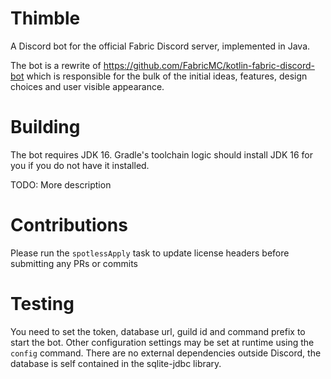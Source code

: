 # Thimble

A Discord bot for the official Fabric Discord server, implemented in Java.

The bot is a rewrite of https://github.com/FabricMC/kotlin-fabric-discord-bot which is responsible for the bulk of the initial ideas, features, design choices and user visible appearance.

# Building

The bot requires JDK 16.
Gradle's toolchain logic should install JDK 16 for you if you do not have it installed.

TODO: More description

# Contributions

Please run the `spotlessApply` task to update license headers before submitting any PRs or commits

# Testing

You need to set the token, database url, guild id and command prefix to start the bot.
Other configuration settings may be set at runtime using the `config` command. There are no external dependencies outside Discord, the database is self contained in the sqlite-jdbc library.
